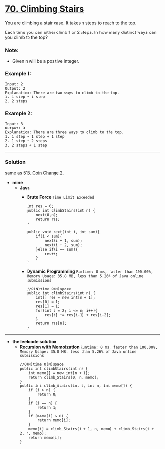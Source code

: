 # [70. Climbing Stairs](https://leetcode.com/problems/climbing-stairs/)

You are climbing a stair case. It takes n steps to reach to the top.

Each time you can either climb 1 or 2 steps. In how many distinct ways can you climb to the top?

### Note: 
* Given n will be a positive integer.

### Example 1:
```
Input: 2
Output: 2
Explanation: There are two ways to climb to the top.
1. 1 step + 1 step
2. 2 steps
```

### Example 2:
```
Input: 3
Output: 3
Explanation: There are three ways to climb to the top.
1. 1 step + 1 step + 1 step
2. 1 step + 2 steps
3. 2 steps + 1 step
```

---

### Solution

same as [518. Coin Change 2.](https://github.com/103style/LeetCode/blob/master/Dynamic%20Programming/518.%20Coin%20Change%202.md)

* **mine**
  * **Java**
    * **Brute Force** `Time Limit Exceeded`
      ```
      int res = 0;
      public int climbStairs(int n) {
          next(0,n);
          return res;
      }

      public void next(int i, int sum){
          if(i < sum){
              next(i + 1, sum);
              next(i + 2, sum);
          }else if(i == sum){
              res++;
          }
      }
      ```
    
    * **Dynamic Programming** `Runtime: 0 ms, faster than 100.00%, Memory Usage: 35.8 MB, less than 5.26% of Java online submissions`
      ```
      //O(N)time O(N)space
      public int climbStairs(int n) {
          int[] res = new int[n + 1];
          res[0] = 1;
          res[1] = 1;
          for(int i = 2; i <= n; i++){
              res[i] += res[i-1] + res[i-2];
          }
          return res[n];
      }
      ```

---

* **the leetcode solution**
  * **Recursion with Memoization** `Runtime: 0 ms, faster than 100.00%, Memory Usage: 35.8 MB, less than 5.26% of Java online submissions`
    ```
    //O(N)time O(N)space
    public int climbStairs(int n) {
        int memo[] = new int[n + 1];
        return climb_Stairs(0, n, memo);
    }
    public int climb_Stairs(int i, int n, int memo[]) {
        if (i > n) {
            return 0;
        }
        if (i == n) {
            return 1;
        }
        if (memo[i] > 0) {
            return memo[i];
        }
        memo[i] = climb_Stairs(i + 1, n, memo) + climb_Stairs(i + 2, n, memo);
        return memo[i];
    }
    ```
